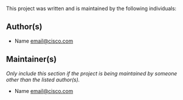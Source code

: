 This project was written and is maintained by the following individuals:

## Author(s)

* Name <email@cisco.com>


## Maintainer(s)

_Only include this section if the project is being maintained by someone other than the listed author(s)._

* Name <email@cisco.com>
